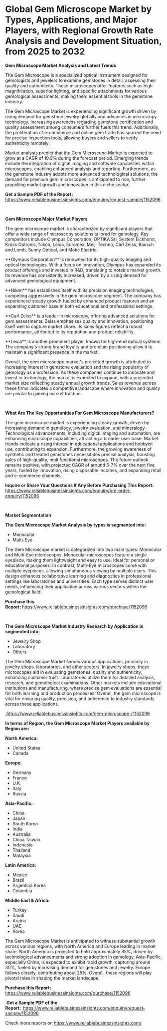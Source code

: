 <p><h1>Global Gem Microscope Market by Types, Applications, and Major Players, with Regional Growth Rate Analysis and Development Situation, from 2025 to 2032</h1></p><p><strong>Gem Microscope Market Analysis and Latest Trends</strong></p>
<p><p>The Gem Microscope is a specialized optical instrument designed for gemologists and jewelers to examine gemstones in detail, assessing their quality and authenticity. These microscopes offer features such as high magnification, superior lighting, and specific attachments for various gemological assessments, making them essential tools in the gemstone industry.</p><p>The Gem Microscope Market is experiencing significant growth driven by rising demand for gemstone jewelry globally and advances in microscopy technology. Increasing awareness regarding gemstone certification and quality assessment among consumers further fuels this trend. Additionally, the proliferation of e-commerce and online gem trade has spurred the need for precise inspection tools, allowing buyers and sellers to verify authenticity remotely.</p><p>Market analysts predict that the Gem Microscope Market is expected to grow at a CAGR of 10.9% during the forecast period. Emerging trends include the integration of digital imaging and software capabilities within microscopes, enabling enhanced analysis and reporting. Furthermore, as the gemstone industry adopts more advanced technological solutions, the demand for premium gem microscopes is anticipated to rise, further propelling market growth and innovation in this niche sector.</p></p>
<p><strong>Get a Sample PDF of the Report:&nbsp;</strong> <a href="https://www.reliablebusinessinsights.com/enquiry/request-sample/1152096?utm_campaign=2677&utm_medium=2&utm_source=Github&utm_content=ia&utm_term=10042025&utm_id=gem-microscope">https://www.reliablebusinessinsights.com/enquiry/request-sample/1152096</a></p>
<p>&nbsp;</p>
<p><strong>Gem Microscope Major Market Players</strong></p>
<p><p>The gem microscope market is characterized by significant players that offer a wide range of microscopy solutions tailored for gemology. Key competitors include Olympus Corporation, OPTIKA Srl, System Eickhorst, Krüss Optronic, Nikon, Leica, Euromex, Meiji Techno, Carl Zeiss, Bausch and Lomb, Sunny Optical, and Motic Electric. </p><p>**Olympus Corporation** is renowned for its high-quality imaging and optical technologies. With a focus on innovation, Olympus has expanded its product offerings and invested in R&D, translating to notable market growth. Its revenue has consistently increased, driven by a rising demand for advanced gemological equipment.</p><p>**Nikon** has established itself with its precision imaging technologies, competing aggressively in the gem microscope segment. The company has experienced steady growth fueled by enhanced product features and an expanding customer base in both educational and professional settings.</p><p>**Carl Zeiss** is a leader in microscopy, offering advanced solutions for gem assessments. Zeiss emphasizes quality and innovation, positioning itself well to capture market share. Its sales figures reflect a robust performance, attributed to its reputation and product reliability.</p><p>**Leica** is another prominent player, known for high-end optical systems. The company's strong brand loyalty and premium positioning allow it to maintain a significant presence in the market. </p><p>Overall, the gem microscope market's projected growth is attributed to increasing interest in gemstone evaluation and the rising popularity of gemology as a profession. As these companies continue to innovate and invest in technology, the market is expected to expand, with a projected market size reflecting steady annual growth trends. Sales revenue across these firms indicates a competitive landscape where innovation and quality are pivotal to gaining market traction.</p></p>
<p>&nbsp;</p>
<p><strong>What Are The Key Opportunities For Gem Microscope Manufacturers?</strong></p>
<p><p>The gem microscope market is experiencing steady growth, driven by increasing demand in gemology, jewelry evaluation, and mineralogy. Technological advancements, including digital imaging and automation, are enhancing microscope capabilities, attracting a broader user base. Market trends indicate a rising interest in educational applications and hobbyist use, contributing to expansion. Furthermore, the growing awareness of synthetic and treated gemstones necessitates precise analysis, boosting sales of high-quality, multifunctional microscopes. The future outlook remains positive, with projected CAGR of around 5-7% over the next five years, fueled by innovation, rising disposable incomes, and expanding retail and e-commerce channels.</p></p>
<p><strong>Inquire or Share Your Questions If Any Before Purchasing This Report:</strong> <a href="https://www.reliablebusinessinsights.com/enquiry/pre-order-enquiry/1152096?utm_campaign=2677&utm_medium=2&utm_source=Github&utm_content=ia&utm_term=10042025&utm_id=gem-microscope">https://www.reliablebusinessinsights.com/enquiry/pre-order-enquiry/1152096</a></p>
<p>&nbsp;</p>
<p><strong>Market Segmentation</strong></p>
<p><strong>The Gem Microscope Market Analysis by types is segmented into:</strong></p>
<p><ul><li>Monocular</li><li>Multi-Eye</li></ul></p>
<p><p>The Gem Microscope market is categorized into two main types: Monocular and Multi-Eye microscopes. Monocular microscopes feature a single eyepiece, making them lightweight and easy to use, ideal for personal or educational purposes. In contrast, Multi-Eye microscopes come with multiple eyepieces, allowing simultaneous viewing by multiple users. This design enhances collaborative learning and diagnostics in professional settings like laboratories and universities. Each type serves distinct user needs, influencing their application across various sectors within the gemological field.</p></p>
<p><strong>Purchase this Report:&nbsp;</strong><a href="https://www.reliablebusinessinsights.com/purchase/1152096?utm_campaign=2677&utm_medium=2&utm_source=Github&utm_content=ia&utm_term=10042025&utm_id=gem-microscope">https://www.reliablebusinessinsights.com/purchase/1152096</a></p>
<p>&nbsp;</p>
<p><strong>The Gem Microscope Market Industry Research by Application is segmented into:</strong></p>
<p><ul><li>Jewelry Shop</li><li>Laboratory</li><li>Others</li></ul></p>
<p><p>The Gem Microscope Market serves various applications, primarily in jewelry shops, laboratories, and other sectors. In jewelry shops, these microscopes aid in evaluating gemstones' quality and authenticity, enhancing customer trust. Laboratories utilize them for detailed analysis, research, and gemological examinations. Other markets include educational institutions and manufacturing, where precise gem evaluations are essential for both learning and production processes. Overall, the gem microscope is vital for ensuring quality, precision, and adherence to industry standards across these applications.</p></p>
<p><a href="https://www.reliablebusinessinsights.com/gem-microscope-r1152096?utm_campaign=2677&utm_medium=2&utm_source=Github&utm_content=ia&utm_term=10042025&utm_id=gem-microscope">&nbsp;https://www.reliablebusinessinsights.com/gem-microscope-r1152096</a></p>
<p><strong>In terms of Region, the Gem Microscope Market Players available by Region are:</strong></p>
<p>
    <p> <strong> North America: </strong>
        <ul>
            <li>United States</li>
            <li>Canada</li>
        </ul>
        </p> 
    <p> <strong> Europe: </strong>
        <ul>
            <li>Germany</li>
            <li>France</li>
            <li>U.K.</li>
            <li>Italy</li>
            <li>Russia</li>
        </ul>
        </p> 
    <p> <strong> Asia-Pacific: </strong>
        <ul>
            <li>China</li>
            <li>Japan</li>
            <li>South Korea</li>
            <li>India</li>
            <li>Australia</li>
            <li>China Taiwan</li>
            <li>Indonesia</li>
            <li>Thailand</li>
            <li>Malaysia</li>
        </ul>
        </p> 
    <p> <strong> Latin America: </strong>
        <ul>
            <li>Mexico</li>
            <li>Brazil</li>
            <li>Argentina Korea</li>
            <li>Colombia</li>
        </ul>
        </p> 
    <p> <strong> Middle East & Africa: </strong>
        <ul>
            <li>Turkey</li>
            <li>Saudi</li>
            <li>Arabia</li>
            <li>UAE</li>
            <li>Korea</li>
        </ul>
    </p>
    </p>
<p><p>The Gem Microscope Market is anticipated to witness substantial growth across various regions, with North America and Europe leading in market share. North America is projected to hold approximately 35%, driven by technological advancements and strong adoption in gemology. Asia-Pacific, especially China, is expected to exhibit rapid growth, capturing around 30%, fueled by increasing demand for gemstones and jewelry. Europe follows closely, contributing about 25%. Overall, these regions will play pivotal roles in shaping the market landscape.</p></p>
<p><strong>Purchase this Report: </strong><a href="https://www.reliablebusinessinsights.com/purchase/1152096?utm_campaign=2677&utm_medium=2&utm_source=Github&utm_content=ia&utm_term=10042025&utm_id=gem-microscope">https://www.reliablebusinessinsights.com/purchase/1152096</a></p>
<p>&nbsp;<strong>Get a Sample PDF of the Report:&nbsp;&nbsp;</strong><a href="https://www.reliablebusinessinsights.com/enquiry/request-sample/1152096?utm_campaign=2677&utm_medium=2&utm_source=Github&utm_content=ia&utm_term=10042025&utm_id=gem-microscope">https://www.reliablebusinessinsights.com/enquiry/request-sample/1152096</a></p>
<p><strong></strong></p>
<p>Check more reports on <a href="https://www.reliablebusinessinsights.com/?utm_campaign=2677&utm_medium=2&utm_source=Github&utm_content=ia&utm_term=10042025&utm_id=gem-microscope">https://www.reliablebusinessinsights.com/</a></p>